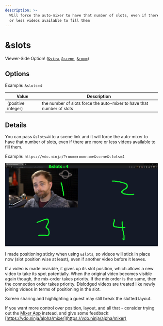 ```yaml
---
description: >-
  Will force the auto-mixer to have that number of slots, even if there are more
  or less videos available to fill them
---
```


# \&slots

Viewer-Side Option! ([`&view`](../advanced-settings/view-parameters/view.md), [`&scene`](../advanced-settings/view-parameters/scene.md), [`&room`](../general-settings/room.md))

## Options

Example: `&slots=4`

| Value              | Description                                                           |
| ------------------ | --------------------------------------------------------------------- |
| (positive integer) | the number of slots force the auto-mixer to have that number of slots |

## Details

You can pass `&slots=N` to a scene link and it will force the auto-mixer to have that number of slots, even if there are more or less videos available to fill them.

Example: `https://vdo.ninja/?room=roomname&scene&slots=4`

![](<../.gitbook/assets/image (114).png>)

I made positioning sticky when using `&slots`, so videos will stick in place now (slot position wise at least), even if another video before it leaves.

If a video is made invisible, it gives up its slot position, which allows a new video to take its spot potentially. When the original video becomes visible again though, the mix-order takes priority. If the mix order is the same, then the connection order takes priority. Dislodged videos are treated like newly joining videos in terms of positioning in the slot.

Screen sharing and highlighting a guest may still break the slotted layout.

If you want more control over position, layout, and all that - consider trying out the [Mixer App](../steves-helper-apps/mixer-app.md) instead, and give some feedback:\
[https://vdo.ninja/alpha/mixer](https://vdo.ninja/alpha/mixer)
